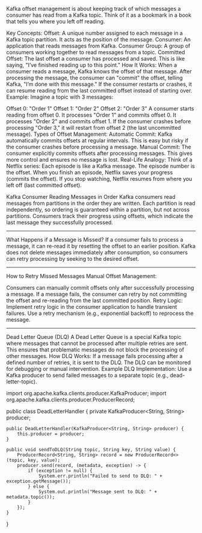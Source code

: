 Kafka offset management is about keeping track of which messages a consumer has read from a Kafka topic. Think of it as a bookmark in a book that tells you where you left off reading.


Key Concepts:
Offset: A unique number assigned to each message in a Kafka topic partition. It acts as the position of the message.
Consumer: An application that reads messages from Kafka.
Consumer Group: A group of consumers working together to read messages from a topic.
Committed Offset: The last offset a consumer has processed and saved. This is like saying, "I’ve finished reading up to this point."
How It Works:
When a consumer reads a message, Kafka knows the offset of that message.
After processing the message, the consumer can "commit" the offset, telling Kafka, "I’m done with this message."
If the consumer restarts or crashes, it can resume reading from the last committed offset instead of starting over.
Example:
Imagine a topic with 3 messages:


Offset 0: "Order 1"
Offset 1: "Order 2"
Offset 2: "Order 3"
A consumer starts reading from offset 0.
It processes "Order 1" and commits offset 0.
It processes "Order 2" and commits offset 1.
If the consumer crashes before processing "Order 3," it will restart from offset 2 (the last uncommitted message).
Types of Offset Management:
Automatic Commit: Kafka automatically commits offsets at regular intervals. This is easy but risky if the consumer crashes before processing a message.
Manual Commit: The consumer explicitly commits offsets after processing messages. This gives more control and ensures no message is lost.
Real-Life Analogy:
Think of a Netflix series:
Each episode is like a Kafka message.
The episode number is the offset.
When you finish an episode, Netflix saves your progress (commits the offset).
If you stop watching, Netflix resumes from where you left off (last committed offset).

Kafka Consumer Reading Messages in Order
Kafka consumers read messages from partitions in the order they are written.
Each partition is read independently, so ordering is guaranteed within a partition, but not across partitions.
Consumers track their progress using offsets, which indicate the last message they successfully processed.
<hr></hr>
What Happens if a Message is Missed?
If a consumer fails to process a message, it can re-read it by resetting the offset to an earlier position.
Kafka does not delete messages immediately after consumption, so consumers can retry processing by seeking to the desired offset.
<hr></hr>
How to Retry Missed Messages
Manual Offset Management:


Consumers can manually commit offsets only after successfully processing a message.
If a message fails, the consumer can retry by not committing the offset and re-reading from the last committed position.
Retry Logic:
Implement retry logic in the consumer application to handle transient failures.
Use a retry mechanism (e.g., exponential backoff) to reprocess the message.
<hr></hr>
Dead Letter Queue (DLQ)
A Dead Letter Queue is a special Kafka topic where messages that cannot be processed after multiple retries are sent.
This ensures that problematic messages do not block the processing of other messages.
How DLQ Works:
If a message fails processing after a defined number of retries, it is sent to the DLQ.
The DLQ can be monitored for debugging or manual intervention.
Example DLQ Implementation:
Use a Kafka producer to send failed messages to a separate topic (e.g., dead-letter-topic).

import org.apache.kafka.clients.producer.KafkaProducer;
import org.apache.kafka.clients.producer.ProducerRecord;

public class DeadLetterHandler {
    private KafkaProducer<String, String> producer;

    public DeadLetterHandler(KafkaProducer<String, String> producer) {
        this.producer = producer;
    }

    public void sendToDLQ(String topic, String key, String value) {
        ProducerRecord<String, String> record = new ProducerRecord<>(topic, key, value);
        producer.send(record, (metadata, exception) -> {
            if (exception != null) {
                System.err.println("Failed to send to DLQ: " + exception.getMessage());
            } else {
                System.out.println("Message sent to DLQ: " + metadata.topic());
            }
        });
    }
}
